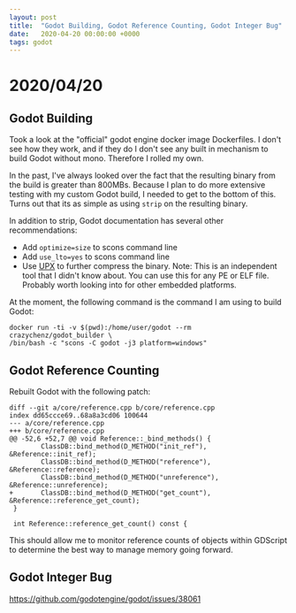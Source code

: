 ```yaml
---
layout: post
title:  "Godot Building, Godot Reference Counting, Godot Integer Bug"
date:   2020-04-20 00:00:00 +0000
tags: godot
---
```


# 2020/04/20

## Godot Building

Took a look at the "official" godot engine docker image Dockerfiles. I don't see how they work, and if they do I don't see any built in mechanism to build Godot without mono. Therefore I rolled my own.

In the past, I've always looked over the fact that the resulting binary from the build is greater than 800MBs. Because I plan to do more extensive testing with my custom Godot build, I needed to get to the bottom of this. Turns out that its as simple as using `strip` on the resulting binary.

In addition to strip, Godot documentation has several other recommendations:

* Add `optimize=size` to scons command line
* Add `use_lto=yes` to scons command line
* Use [UPX](https://upx.github.io/) to further compress the binary. Note: This is an independent tool that I didn't know about. You can use this for any PE or ELF file. Probably worth looking into for other embedded platforms.

At the moment, the following command is the command I am using to build Godot:

```
docker run -ti -v $(pwd):/home/user/godot --rm crazychenz/godot_builder \
/bin/bash -c "scons -C godot -j3 platform=windows"
```

## Godot Reference Counting

Rebuilt Godot with the following patch:

```
diff --git a/core/reference.cpp b/core/reference.cpp
index dd65ccce69..68a8a3cd06 100644
--- a/core/reference.cpp
+++ b/core/reference.cpp
@@ -52,6 +52,7 @@ void Reference::_bind_methods() {
        ClassDB::bind_method(D_METHOD("init_ref"), &Reference::init_ref);
        ClassDB::bind_method(D_METHOD("reference"), &Reference::reference);
        ClassDB::bind_method(D_METHOD("unreference"), &Reference::unreference);
+       ClassDB::bind_method(D_METHOD("get_count"), &Reference::reference_get_count);
 }
 
 int Reference::reference_get_count() const {
```

This should allow me to monitor reference counts of objects within GDScript to determine the best way to manage memory going forward.

## Godot Integer Bug

https://github.com/godotengine/godot/issues/38061